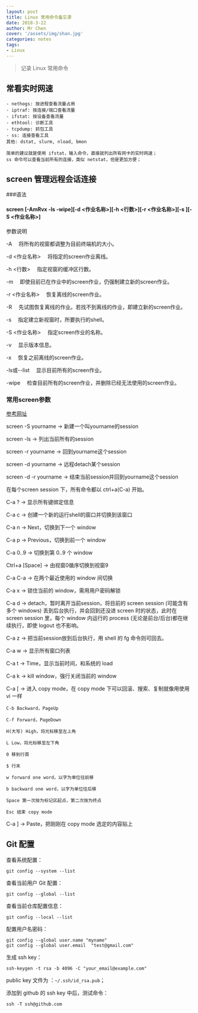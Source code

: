 ```yaml
---
layout: post
title: Linux 常用命令备忘录
date: 2018-3-22
author: Mr Chen
cover: '/assets/img/shan.jpg'
categories: notes
tags: 
- Linux
---
```


>记录 Linux 常用命令

## 常看实时网速

    - nethogs: 按进程查看流量占用
    - iptraf: 按连接/端口查看流量
    - ifstat: 按设备查看流量
    - ethtool: 诊断工具
    - tcpdump: 抓包工具
    - ss: 连接查看工具
    其他: dstat, slurm, nload, bmon

    简单的建议就是使用 ifstat，输入命令，直接就列出所有网卡的实时网速；
    ss 命令可以查看当前所有的连接，类似 netstat，但是更加方便；

<!--more-->

## screen 管理远程会话连接

###语法

#### screen [-AmRvx -ls -wipe][-d <作业名称>][-h <行数>][-r <作业名称>][-s ][-S <作业名称>]

参数说明

-A 　将所有的视窗都调整为目前终端机的大小。

-d <作业名称> 　将指定的screen作业离线。

-h <行数> 　指定视窗的缓冲区行数。

-m 　即使目前已在作业中的screen作业，仍强制建立新的screen作业。

-r <作业名称> 　恢复离线的screen作业。

-R 　先试图恢复离线的作业。若找不到离线的作业，即建立新的screen作业。

-s 　指定建立新视窗时，所要执行的shell。

-S <作业名称> 　指定screen作业的名称。

-v 　显示版本信息。

-x 　恢复之前离线的screen作业。

-ls或--list 　显示目前所有的screen作业。

-wipe 　检查目前所有的screen作业，并删除已经无法使用的screen作业。

### 常用screen参数

[参考网址](http://blog.csdn.net/zy_zhengyang/article/details/52385887)

screen -S yourname -> 新建一个叫yourname的session

screen -ls -> 列出当前所有的session

screen -r yourname -> 回到yourname这个session

screen -d yourname -> 远程detach某个session

screen -d -r yourname -> 结束当前session并回到yourname这个session


在每个screen session 下，所有命令都以 ctrl+a(C-a) 开始。

C-a ? -> 显示所有键绑定信息

C-a c -> 创建一个新的运行shell的窗口并切换到该窗口

C-a n -> Next，切换到下一个 window 

C-a p -> Previous，切换到前一个 window 

C-a 0..9 -> 切换到第 0..9 个 window

Ctrl+a [Space] -> 由视窗0循序切换到视窗9

C-a C-a -> 在两个最近使用的 window 间切换 

C-a x -> 锁住当前的 window，需用用户密码解锁

C-a d -> detach，暂时离开当前session，将目前的 screen session (可能含有多个 windows) 丢到后台执行，并会回到还没进 screen 时的状态，此时在 screen session 里，每个 window 内运行的 process (无论是前台/后台)都在继续执行，即使 logout 也不影响。 

C-a z -> 把当前session放到后台执行，用 shell 的 fg 命令则可回去。

C-a w -> 显示所有窗口列表

C-a t -> Time，显示当前时间，和系统的 load 

C-a k -> kill window，强行关闭当前的 window

C-a [ -> 进入 copy mode，在 copy mode 下可以回滚、搜索、复制就像用使用 vi 一样

    C-b Backward，PageUp 

    C-f Forward，PageDown 

    H(大写) High，将光标移至左上角 

    L Low，将光标移至左下角 

    0 移到行首 

    $ 行末 

    w forward one word，以字为单位往前移 

    b backward one word，以字为单位往后移 

    Space 第一次按为标记区起点，第二次按为终点 

    Esc 结束 copy mode 

C-a ] -> Paste，把刚刚在 copy mode 选定的内容贴上

## Git 配置

查看系统配置：
~~~
git config --system --list
~~~

查看当前用户 Git 配置：
~~~
git config --global --list
~~~

查看当前仓库配置信息：
~~~
git config --local --list
~~~

配置用户名密码：
~~~
git config --global user.name "myname"
git config --global user.email  "test@gmail.com"
~~~

生成 ssh key：
~~~
ssh-keygen -t rsa -b 4096 -C "your_email@example.com"
~~~
public key 文件为 ：`~/.ssh/id_rsa.pub`；

添加到 github 的 ssh key 中后，测试命令：
~~~
ssh -T ssh@github.com
~~~